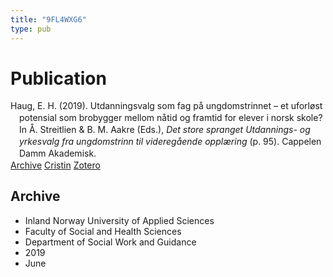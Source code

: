 ```yaml
---
title: "9FL4WXG6"
type: pub
---
```

<h1>Publication</h1>
<article id="csl-bib-container-9FL4WXG6" class="csl-bib-container">
  <div class="csl-bib-body" style="line-height: 1.35; padding-left: 1em; text-indent:-1em;">
  <div class="csl-entry">Haug, E. H. (2019). Utdanningsvalg som fag p&#xE5; ungdomstrinnet &#x2013; et uforl&#xF8;st potensial som brobygger mellom n&#xE5;tid og framtid for elever i norsk skole? In &#xC5;. Streitlien &amp; B. M. Aakre (Eds.), <i>Det store spranget Utdannings- og yrkesvalg fra ungdomstrinn til videreg&#xE5;ende oppl&#xE6;ring</i> (p. 95). Cappelen Damm Akademisk.</div>
</div>
  <div class="csl-bib-buttons">
    <a href="#taxonomy-article-9FL4WXG6" class="csl-bib-button">Archive</a>
    <a href alt="Cristin URL" class="csl-bib-button">Cristin</a>
    <a href alt="Zotero URL" class="csl-bib-button">Zotero</a>
  </div>
  <div id="csl-bib-meta-container-9FL4WXG6"></div>
</article>
<div id="csl-bib-meta-9FL4WXG6" class="csl-bib-meta">
  <article id="taxonomy-article-9FL4WXG6" class="taxonomy-article">
    <h1>Archive</h1>
    <ul>
      <li>Inland Norway University of Applied Sciences</li>
      <li>Faculty of Social and Health Sciences</li>
      <li>Department of Social Work and Guidance</li>
      <li>2019</li>
      <li>June</li>
    </ul>
  </article>
</div>

